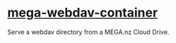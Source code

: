 # [mega-webdav-container](https://github.com/nedix/mega-webdav-container)

Serve a webdav directory from a MEGA.nz Cloud Drive.
